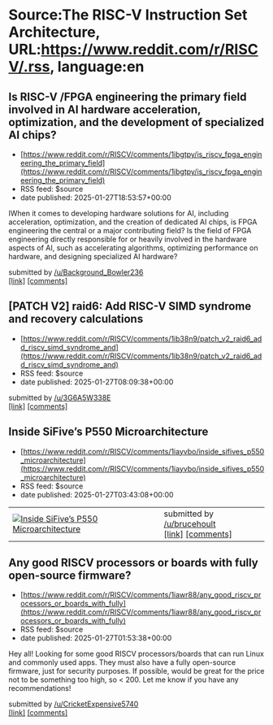 # Source:The RISC-V Instruction Set Architecture, URL:https://www.reddit.com/r/RISCV/.rss, language:en

## Is RISC-V /FPGA engineering the primary field involved in AI hardware acceleration, optimization, and the development of specialized AI chips?
 - [https://www.reddit.com/r/RISCV/comments/1ibgtpy/is_riscv_fpga_engineering_the_primary_field](https://www.reddit.com/r/RISCV/comments/1ibgtpy/is_riscv_fpga_engineering_the_primary_field)
 - RSS feed: $source
 - date published: 2025-01-27T18:53:57+00:00

<!-- SC_OFF --><div class="md"><p>IWhen it comes to developing hardware solutions for AI, including acceleration, optimization, and the creation of dedicated AI chips, is FPGA engineering the central or a major contributing field? Is the field of FPGA engineering directly responsible for or heavily involved in the hardware aspects of AI, such as accelerating algorithms, optimizing performance on hardware, and designing specialized AI hardware?</p> </div><!-- SC_ON --> &#32; submitted by &#32; <a href="https://www.reddit.com/user/Background_Bowler236"> /u/Background_Bowler236 </a> <br/> <span><a href="https://www.reddit.com/r/RISCV/comments/1ibgtpy/is_riscv_fpga_engineering_the_primary_field/">[link]</a></span> &#32; <span><a href="https://www.reddit.com/r/RISCV/comments/1ibgtpy/is_riscv_fpga_engineering_the_primary_field/">[comments]</a></span>

## [PATCH V2] raid6: Add RISC-V SIMD syndrome and recovery calculations
 - [https://www.reddit.com/r/RISCV/comments/1ib38n9/patch_v2_raid6_add_riscv_simd_syndrome_and](https://www.reddit.com/r/RISCV/comments/1ib38n9/patch_v2_raid6_add_riscv_simd_syndrome_and)
 - RSS feed: $source
 - date published: 2025-01-27T08:09:38+00:00

&#32; submitted by &#32; <a href="https://www.reddit.com/user/3G6A5W338E"> /u/3G6A5W338E </a> <br/> <span><a href="https://lore.kernel.org/linux-riscv/20250127061529.2437012-1-zhangchunyan@iscas.ac.cn/">[link]</a></span> &#32; <span><a href="https://www.reddit.com/r/RISCV/comments/1ib38n9/patch_v2_raid6_add_riscv_simd_syndrome_and/">[comments]</a></span>

## Inside SiFive’s P550 Microarchitecture
 - [https://www.reddit.com/r/RISCV/comments/1iayvbo/inside_sifives_p550_microarchitecture](https://www.reddit.com/r/RISCV/comments/1iayvbo/inside_sifives_p550_microarchitecture)
 - RSS feed: $source
 - date published: 2025-01-27T03:43:08+00:00

<table> <tr><td> <a href="https://www.reddit.com/r/RISCV/comments/1iayvbo/inside_sifives_p550_microarchitecture/"> <img src="https://external-preview.redd.it/7PcI-R-oswO-SWK5kAJP8Hny0Qtv2wl0fB5wKpB0Lss.jpg?width=320&amp;crop=smart&amp;auto=webp&amp;s=bfb71a5394b23c2558a5b4214d299019623b76de" alt="Inside SiFive’s P550 Microarchitecture" title="Inside SiFive’s P550 Microarchitecture" /> </a> </td><td> &#32; submitted by &#32; <a href="https://www.reddit.com/user/brucehoult"> /u/brucehoult </a> <br/> <span><a href="https://old.chipsandcheese.com/2025/01/26/inside-sifives-p550-microarchitecture/">[link]</a></span> &#32; <span><a href="https://www.reddit.com/r/RISCV/comments/1iayvbo/inside_sifives_p550_microarchitecture/">[comments]</a></span> </td></tr></table>

## Any good RISCV processors or boards with fully open-source firmware?
 - [https://www.reddit.com/r/RISCV/comments/1iawr88/any_good_riscv_processors_or_boards_with_fully](https://www.reddit.com/r/RISCV/comments/1iawr88/any_good_riscv_processors_or_boards_with_fully)
 - RSS feed: $source
 - date published: 2025-01-27T01:53:38+00:00

<!-- SC_OFF --><div class="md"><p>Hey all! Looking for some good RISCV processors/boards that can run Linux and commonly used apps. They must also have a fully open-source firmware, just for security purposes. If possible, would be great for the price not to be something too high, so &lt; 200. Let me know if you have any recommendations! </p> </div><!-- SC_ON --> &#32; submitted by &#32; <a href="https://www.reddit.com/user/CricketExpensive5740"> /u/CricketExpensive5740 </a> <br/> <span><a href="https://www.reddit.com/r/RISCV/comments/1iawr88/any_good_riscv_processors_or_boards_with_fully/">[link]</a></span> &#32; <span><a href="https://www.reddit.com/r/RISCV/comments/1iawr88/any_good_riscv_processors_or_boards_with_fully/">[comments]</a></span>

